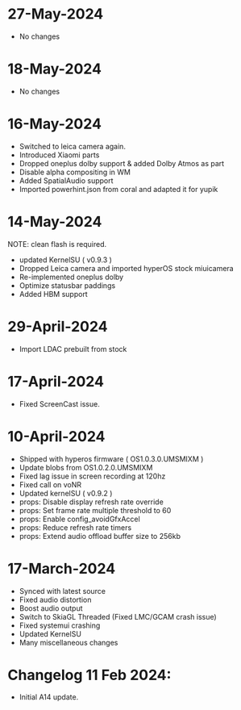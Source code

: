# 27-May-2024
- No changes

# 18-May-2024
- No changes

# 16-May-2024
- Switched to leica camera again.
- Introduced Xiaomi parts
- Dropped oneplus dolby support & added Dolby Atmos as part
- Disable alpha compositing in WM
- Added SpatialAudio support
- Imported powerhint.json from coral and adapted it for yupik

# 14-May-2024

NOTE: clean flash is required.
- updated KernelSU ( v0.9.3 )
- Dropped Leica camera and imported hyperOS stock miuicamera
- Re-implemented oneplus dolby 
- Optimize statusbar paddings
- Added HBM support

# 29-April-2024
- Import LDAC prebuilt from stock

# 17-April-2024
- Fixed ScreenCast issue.

# 10-April-2024
- Shipped with hyperos firmware ( OS1.0.3.0.UMSMIXM ) 
- Update blobs from OS1.0.2.0.UMSMIXM
- Fixed  lag issue in screen recording at 120hz
- Fixed call on voNR 
- Updated kernelSU ( v0.9.2 )
- props: Disable display refresh rate override
- props: Set frame rate multiple threshold to 60
- props: Enable config_avoidGfxAccel
- props: Reduce refresh rate timers
- props: Extend audio offload buffer size to 256kb

# 17-March-2024

- Synced with latest source
- Fixed audio distortion 
- Boost audio output
- Switch to SkiaGL Threaded (Fixed LMC/GCAM crash issue)
- Fixed systemui crashing
- Updated KernelSU
- Many miscellaneous changes

# Changelog 11 Feb 2024:
- Initial A14 update.
